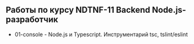 ## Работы по курсу NDTNF-11 Backend Node.js-разработчик

- 01-console	- Node.js и Typescript. Инструментарий tsc, tslint/eslint
